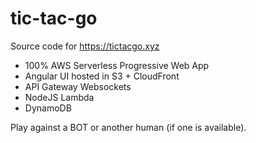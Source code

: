 # tic-tac-go
Source code for https://tictacgo.xyz

- 100% AWS Serverless Progressive Web App
- Angular UI hosted in S3 + CloudFront
- API Gateway Websockets
- NodeJS Lambda
- DynamoDB

Play against a BOT or another human (if one is available).
